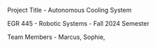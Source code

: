 Project Title - Autonomous Cooling System

EGR 445 - Robotic Systems - Fall 2024 Semester

Team Members - Marcus, Sophie, 
